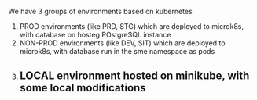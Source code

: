 We have 3 groups of environments based on kubernetes
1) PROD environments (like PRD, STG) which are deployed to microk8s, with database on hosteg POstgreSQL instance
2) NON-PROD environments (like DEV, SIT) which are deployed to microk8s, with database run in the sme namespace as pods
3) LOCAL environment hosted on minikube, with some local modifications
    - 